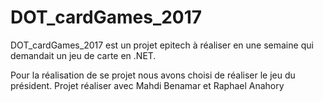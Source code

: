 # DOT_cardGames_2017
DOT_cardGames_2017 est un projet epitech à réaliser en une semaine qui demandait un jeu de carte en .NET.

Pour la réalisation de se projet nous avons choisi de réaliser le jeu du président.
Projet réaliser avec Mahdi Benamar et Raphael Anahory
